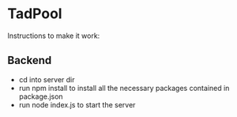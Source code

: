 # TadPool
Instructions to make it work:
## Backend
- cd into server dir
- run npm install to install all the necessary packages contained in package.json
- run node index.js to start the server
